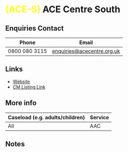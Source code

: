 
# <span style="color:#ffff1a;">(ACE-S)</span> ACE Centre South

## Enquiries Contact
| Phone | Email |
| ----- | ----- |
| 0800 080 3115 | enquiries@acecentre.org.uk  |

## Links

- [Website](www.acecentre.org.uk )
- [CM Listing Link](http://www.communicationmatters.org.uk/contact-assessment-service/ace-centre-oxford)

## More info
| Caseload (e.g. adults/children) | Service |
| ------------------------------- | ------- |
| All | AAC |


## Notes


